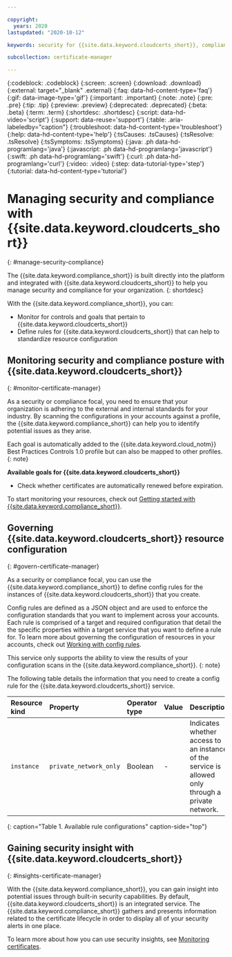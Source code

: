 ```yaml
---

copyright:
  years: 2020
lastupdated: "2020-10-12"

keywords: security for {{site.data.keyword.cloudcerts_short}}, compliance for {{site.data.keyword.cloudcerts_short}}, security and compliance for {{site.data.keyword.cloudcerts_short}}, rules for {{site.data.keyword.cloudcerts_short}}, 

subcollection: certificate-manager

---
```


{:codeblock: .codeblock}
{:screen: .screen}
{:download: .download}
{:external: target="_blank" .external}
{:faq: data-hd-content-type='faq'}
{:gif: data-image-type='gif'}
{:important: .important}
{:note: .note}
{:pre: .pre}
{:tip: .tip}
{:preview: .preview}
{:deprecated: .deprecated}
{:beta: .beta}
{:term: .term}
{:shortdesc: .shortdesc}
{:script: data-hd-video='script'}
{:support: data-reuse='support'}
{:table: .aria-labeledby="caption"}
{:troubleshoot: data-hd-content-type='troubleshoot'}
{:help: data-hd-content-type='help'}
{:tsCauses: .tsCauses}
{:tsResolve: .tsResolve}
{:tsSymptoms: .tsSymptoms}
{:java: .ph data-hd-programlang='java'}
{:javascript: .ph data-hd-programlang='javascript'}
{:swift: .ph data-hd-programlang='swift'}
{:curl: .ph data-hd-programlang='curl'}
{:video: .video}
{:step: data-tutorial-type='step'}
{:tutorial: data-hd-content-type='tutorial'}




# Managing security and compliance with {{site.data.keyword.cloudcerts_short}}
{: #manage-security-compliance}

The {{site.data.keyword.compliance_short}} is built directly into the platform and integrated with {{site.data.keyword.cloudcerts_short}} to help you manage security and compliance for your organization.
{: shortdesc}

With the {{site.data.keyword.compliance_short}}, you can:

* Monitor for controls and goals that pertain to {{site.data.keyword.cloudcerts_short}}
* Define rules for {{site.data.keyword.cloudcerts_short}} that can help to standardize resource configuration

## Monitoring security and compliance posture with {{site.data.keyword.cloudcerts_short}}
{: #monitor-certificate-manager}

As a security or compliance focal, you need to ensure that your organization is adhering to the external and internal standards for your industry. By scanning the configurations in your accounts against a profile, the {{site.data.keyword.compliance_short}} can help you to identify potential issues as they arise.

Each goal is automatically added to the {{site.data.keyword.cloud_notm}} Best Practices Controls 1.0 profile but can also be mapped to other profiles.
{: note}

**Available goals for {{site.data.keyword.cloudcerts_short}}**

* Check whether certificates are automatically renewed before expiration.

To start monitoring your resources, check out [Getting started with {{site.data.keyword.compliance_short}}](/docs/security-compliance?topic=security-compliance-getting-started).


## Governing {{site.data.keyword.cloudcerts_short}} resource configuration
{: #govern-certificate-manager}

As a security or compliance focal, you can use the {{site.data.keyword.compliance_short}} to define config rules for the instances of {{site.data.keyword.cloudcerts_short}} that you create.

Config rules are defined as a JSON object and are used to enforce the configuration standards that you want to implement across your accounts. Each rule is comprised of a target and required configuration that detail the the specific properties within a target service that you want to define a rule for. To learn more about governing the configuration of resources in your accounts, check out [Working with config rules](/docs/security-compliance?topic=security-compliance-rules).

This service only supports the ability to view the results of your configuration scans in the {{site.data.keyword.compliance_short}}.
{: note}

The following table details the information that you need to create a config rule for the {{site.data.keyword.cloudcerts_short}} service.

| Resource kind | Property | Operator type | Value | Description |
|:--------------|:---------|:--------------|:------|:------------|
| `instance` | `private_network_only` | Boolean | - | Indicates whether access to an instance of the service is allowed only through a private network. |
{: caption="Table 1. Available rule configurations" caption-side="top"}




## Gaining security insight with {{site.data.keyword.cloudcerts_short}}
{: #insights-certificate-manager}

With the {{site.data.keyword.compliance_short}}, you can gain insight into potential issues through built-in security capabilities. By default, {{site.data.keyword.cloudcerts_short}} is an integrated service. The {{site.data.keyword.compliance_short}} gathers and presents information related to the certificate lifecycle in order to display all of your security alerts in one place.

To learn more about how you can use security insights, see [Monitoring certificates](/docs/security-advisor?topic=security-advisor-setup-services#setup-certificates).

